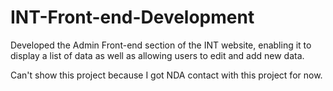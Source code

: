 # INT-Front-end-Development

Developed the Admin Front-end section of the INT website, enabling it to display a list of data as well as allowing users to edit and add new data.

Can't show this project because I got NDA contact with this project for now.

